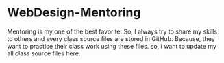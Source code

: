 # WebDesign-Mentoring
Mentoring is my one of the best favorite. So, I always try to share my skills to others and every class source files are stored in GitHub. Because, they want to practice their class work using these files. so, i want to update my all class source files here. 
